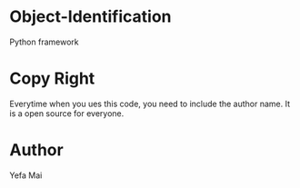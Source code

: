 # Object-Identification
Python framework

# Copy Right
Everytime when you ues this code, you need to include the author name. It is a open source for everyone. 
# Author
Yefa Mai

